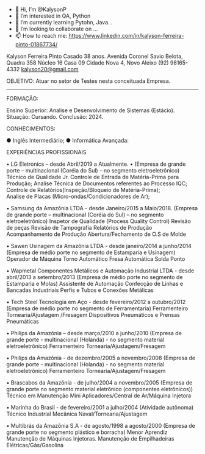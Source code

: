 - 👋 Hi, I’m @KalysonP
- 👀 I’m interested in QA, Python
- 🌱 I’m currently learning Pytohn, Java...
- 💞️ I’m looking to collaborate on ...
- 📫 How to reach me: https://www.linkedin.com/in/kalyson-ferreira-pinto-01867734/

Kalyson Ferreira Pinto
Casado 38 anos.
Avenida Coronel Savio Belota, Quadra 358 Núcleo 16 Casa 09 Cidade Nova 4, Novo Aleixo 
(92) 98165-4332 
kalyson20@gmail.com

       
OBJETIVO:
Atuar no setor de Testes nesta conceituada Empresa.

________________________________________________________________________
FORMAÇÃO:  

Ensino Superior: Analise e Desenvolvimento de Sistemas (Estácio).
 Situação: Cursando.
Conclusão: 2024.

CONHECIMENTOS:

●	Inglês Intermediário;
●	Informática Avançada: 

EXPERIÊNCIAS PROFISSIONAIS	

•	LG Eletronics – desde Abril/2019 a Atualmente.
•	(Empresa de grande porte – multinacional (Coréia do Sul) – no segmento eletroeletrônico)
Técnico de Qualidade Jr.
Controle de Entrada de Matéria-Prima para Produção;
Analise Técnica de Documentos referentes ao Processo IQC;
Controle de Relatórios(Inspeção/Bloqueio de Matéria-Prima);  
Analise de Placas (Micro-ondas/Condicionadores de Ar); 

•	Samsung da Amazônia LTDA - desde Janeiro/2015 a Maio/2018.
(Empresa de grande porte – multinacional (Coréia do Sul) – no segmento eletroeletrônico)
Inspetor de Qualidade (Process Quality Control)
Revisão de peças
Revisão de Tampografia
Relatórios de Produção 
Acompanhamento de Produção
Abertura/Fechamento de O.S de Molde

•	Sawen Usinagem da Amazônia LTDA - desde janeiro/2014 a junho/2014
(Empresa de médio porte no segmento de Estamparia e Usinagem)
Operador de Máquina
Torno Automático
Fresa Automática
Solda Ponto

•	Wapmetal Componentes Metálicos e Automação Industrial LTDA - desde abril/2013 a setembro/2013
(Empresa de médio porte no segmento de Estamparia e Molas)
Assistente de Automação
Confecção de Linhas e Bancadas Industriais
Perfis e Tubos e Conexões Metálicas


•	Tech Steel Tecnologia em Aço - desde fevereiro/2012 a outubro/2012
(Empresa de médio porte no segmento de Ferramentaria)
Ferramenteiro
Tornearia/Ajustagem /Fresagem
Dispositivos Pneumáticos e Prensas Pneumáticas

•	Philips da Amazônia – desde março/2010 a junho/2010
(Empresa de grande porte - multinacional (Holanda) - no segmento material eletroeletrônico)
Ferramenteiro
Tornearia/Ajustagem/Fresagem

•	Philips da Amazônia - de dezembro/2005 a novembro/2008
(Empresa de grande porte - multinacional (Holanda) - no segmento material eletroeletrônico)
Ferramenteiro
Tornearia/Ajustagem/Fresagem

•	Brascabos da Amazônia - de julho/2004 a novembro/2005
(Empresa de grande porte no segmento material eletrônico (componentes eletrônicos))
Técnico em Manutenção
Mini Aplicadores/Central de Ar/Máquina Injetora

•	Marinha do Brasil - de fevereiro/2001 a julho/2004
(Atividade autônoma)
Técnico Industrial
Mecânica Naval/Tornearia/Ajustagem

•	Multibrás da Amazônia S.A - de agosto/1998 a agosto/2000
(Empresa de grande porte no segmento plástico e borracha)
Menor Aprendiz
Manutenção de Máquinas Injetoras.
Manutenção de Empilhadeiras Elétricas/Gás/Gasolina





